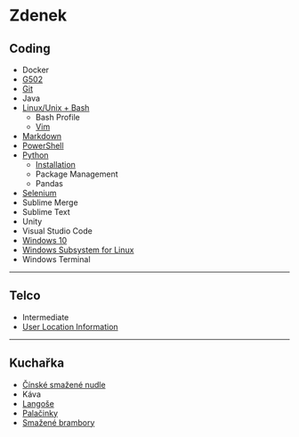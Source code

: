 # Zdenek

## Coding

* Docker
* [G502](g502.md)
* [Git](git.md)
* Java
* [Linux/Unix + Bash](linux_unix_bash.md)
  * Bash Profile
  * [Vim](linux_unix_bash_vim.md)
* [Markdown](markdown.md)
* [PowerShell](powershell.md)
* [Python](python.md)
  * [Installation](python_installation.md)
  * Package Management
  * Pandas
* [Selenium](selenium.md)
* Sublime Merge
* Sublime Text
* Unity
* Visual Studio Code
* [Windows 10](windows_10.md)
* [Windows Subsystem for Linux](windows_subsystem_for_linux.md)
* Windows Terminal

---

## Telco

* Intermediate
* [User Location Information](uli.md)

---

## Kuchařka

* [Čínské smažené nudle](cinske_smazene_nudle.md)
* Káva
* [Langoše](langose.md)
* [Palačinky](palacinky.md)
* [Smažené brambory](smazene_brambory.md)
